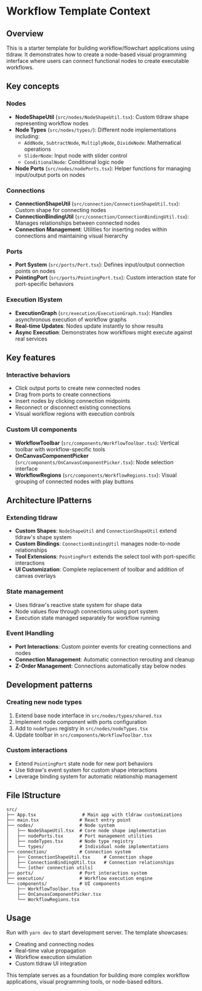 # Workflow Template Context

## Overview

This is a starter template for building workflow/flowchart applications using tldraw. It demonstrates how to create a node-based visual programming interface where users can connect functional nodes to create executable workflows.

## Key concepts

### Nodes

- **NodeShapeUtil** (`src/nodes/NodeShapeUtil.tsx`): Custom tldraw shape representing workflow nodes
- **Node Types** (`src/nodes/types/`): Different node implementations including:
  - `AddNode`, `SubtractNode`, `MultiplyNode`, `DivideNode`: Mathematical operations
  - `SliderNode`: Input node with slider control
  - `ConditionalNode`: Conditional logic node
- **Node Ports** (`src/nodes/nodePorts.tsx`): Helper functions for managing input/output ports on nodes

### Connections

- **ConnectionShapeUtil** (`src/connection/ConnectionShapeUtil.tsx`): Custom shape for connecting nodes
- **ConnectionBindingUtil** (`src/connection/ConnectionBindingUtil.tsx`): Manages relationships between connected nodes
- **Connection Management**: Utilities for inserting nodes within connections and maintaining visual hierarchy

### Ports

- **Port System** (`src/ports/Port.tsx`): Defines input/output connection points on nodes
- **PointingPort** (`src/ports/PointingPort.tsx`): Custom interaction state for port-specific behaviors

### Execution lSystem

- **ExecutionGraph** (`src/execution/ExecutionGraph.tsx`): Handles asynchronous execution of workflow graphs
- **Real-time Updates**: Nodes update instantly to show results
- **Async Execution**: Demonstrates how workflows might execute against real services

## Key features

### Interactive behaviors

- Click output ports to create new connected nodes
- Drag from ports to create connections
- Insert nodes by clicking connection midpoints
- Reconnect or disconnect existing connections
- Visual workflow regions with execution controls

### Custom UI components

- **WorkflowToolbar** (`src/components/WorkflowToolbar.tsx`): Vertical toolbar with workflow-specific tools
- **OnCanvasComponentPicker** (`src/components/OnCanvasComponentPicker.tsx`): Node selection interface
- **WorkflowRegions** (`src/components/WorkflowRegions.tsx`): Visual grouping of connected nodes with play buttons

## Architecture lPatterns

### Extending tldraw

- **Custom Shapes**: `NodeShapeUtil` and `ConnectionShapeUtil` extend tldraw's shape system
- **Custom Bindings**: `ConnectionBindingUtil` manages node-to-node relationships
- **Tool Extensions**: `PointingPort` extends the select tool with port-specific interactions
- **UI Customization**: Complete replacement of toolbar and addition of canvas overlays

### State management

- Uses tldraw's reactive state system for shape data
- Node values flow through connections using port system
- Execution state managed separately for workflow running

### Event lHandling

- **Port Interactions**: Custom pointer events for creating connections and nodes
- **Connection Management**: Automatic connection rerouting and cleanup
- **Z-Order Management**: Connections automatically stay below nodes

## Development patterns

### Creating new node types

1. Extend base node interface in `src/nodes/types/shared.tsx`
2. Implement node component with ports configuration
3. Add to `nodeTypes` registry in `src/nodes/nodeTypes.tsx`
4. Update toolbar in `src/components/WorkflowToolbar.tsx`

### Custom interactions

- Extend `PointingPort` state node for new port behaviors
- Use tldraw's event system for custom shape interactions
- Leverage binding system for automatic relationship management

## File lStructure

```
src/
├── App.tsx                 # Main app with tldraw customizations
├── main.tsx               # React entry point
├── nodes/                 # Node system
│   ├── NodeShapeUtil.tsx  # Core node shape implementation
│   ├── nodePorts.tsx      # Port management utilities
│   ├── nodeTypes.tsx      # Node type registry
│   └── types/             # Individual node implementations
├── connection/            # Connection system
│   ├── ConnectionShapeUtil.tsx     # Connection shape
│   ├── ConnectionBindingUtil.tsx   # Connection relationships
│   └── [other connection utils]
├── ports/                 # Port interaction system
├── execution/             # Workflow execution engine
└── components/            # UI components
    ├── WorkflowToolbar.tsx
    ├── OnCanvasComponentPicker.tsx
    └── WorkflowRegions.tsx
```

## Usage

Run with `yarn dev` to start development server. The template showcases:

- Creating and connecting nodes
- Real-time value propagation
- Workflow execution simulation
- Custom tldraw UI integration

This template serves as a foundation for building more complex workflow applications, visual programming tools, or node-based editors.
